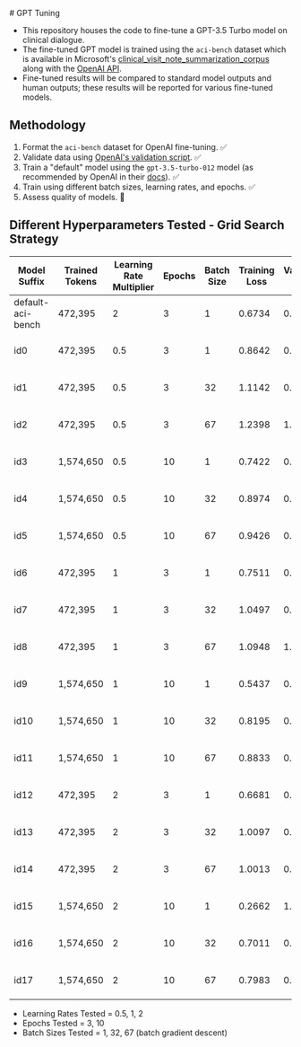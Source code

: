 # GPT Tuning

- This repository houses the code to fine-tune a GPT-3.5 Turbo model on clinical dialogue. 
- The fine-tuned GPT model is trained using the `aci-bench` dataset which is available in Microsoft's [clinical_visit_note_summarization_corpus](https://github.com/microsoft/clinical_visit_note_summarization_corpus) along with the [OpenAI API](https://openai.com/index/openai-api/).
- Fine-tuned results will be compared to standard model outputs and human outputs; these results will be reported for various fine-tuned models.

## Methodology
1. Format the `aci-bench` dataset for OpenAI fine-tuning. ✅
2. Validate data using [OpenAI's validation script](https://cookbook.openai.com/examples/chat_finetuning_data_prep). ✅
3. Train a "default" model using the `gpt-3.5-turbo-012` model (as recommended by OpenAI in their [docs](https://platform.openai.com/docs/guides/fine-tuning#:~:text=gpt%2D3.5%2Dturbo%2D0125%20(recommended))). ✅
4. Train using different batch sizes, learning rates, and epochs. ✅
5. Assess quality of models. 🔄


## Different Hyperparameters Tested - Grid Search Strategy
| Model Suffix    | Trained Tokens |Learning Rate Multiplier| Epochs    | Batch Size | Training Loss | Validation Loss | Model Name |
| ------- | ------- | ------- | ------- | ------- | ------- | ------- | ------- |
| default-aci-bench | 472,395 | 2 | 3 | 1 | 0.6734 | 0.8788 | ft:gpt-3.5-turbo-0125:personal:default-aci-bench:9lDAbkNy |
| id0 | 472,395 | 0.5 | 3 | 1 | 0.8642 | 0.9285 | ft:gpt-3.5-turbo-0125:personal:id0-0-5-3-1:9lHCKWt6 |
| id1 | 472,395 | 0.5 | 3 | 32 | 1.1142 | 0.9966 | ft:gpt-3.5-turbo-0125:personal:id1-0-5-3-32:9lH86WrE |
| id2 | 472,395 | 0.5 | 3 | 67 | 1.2398 | 1.1496 | ft:gpt-3.5-turbo-0125:personal:id2-0-5-3-67:9lH8UvK4 |
| id3 | 1,574,650 | 0.5 | 10 | 1 | 0.7422 | 0.9144 | ft:gpt-3.5-turbo-0125:personal:id3-0-5-10-1:9lHvfLG8 |
| id4 | 1,574,650 | 0.5 | 10 | 32 | 0.8974 | 0.9212 | ft:gpt-3.5-turbo-0125:personal:id4-0-5-10-32:9lHdGty4 |
| id5 | 1,574,650 | 0.5 | 10 | 67 | 0.9426 | 0.9473 | ft:gpt-3.5-turbo-0125:personal:id5-0-5-10-67:9lHc7RWd |
| id6 | 472,395 | 1 | 3 | 1 | 0.7511 | 0.8946 | ft:gpt-3.5-turbo-0125:personal:id6-1-3-1:9lInZ0Yi |
| id7 | 472,395 | 1 | 3 | 32 | 1.0497 | 0.9494 | ft:gpt-3.5-turbo-0125:personal:id7-1-3-32:9lIiZDyS |
| id8 | 472,395 | 1 | 3 | 67 | 1.0948 | 1.0236 | ft:gpt-3.5-turbo-0125:personal:id8-1-3-67:9lIhXPXC |
| id9 | 1,574,650 | 1 | 10 | 1 | 0.5437 | 0.9825 | ft:gpt-3.5-turbo-0125:personal:id9-1-10-1:9lJxwuWa |
| id10 | 1,574,650 | 1 | 10 | 32 | 0.8195 | 0.8851 | ft:gpt-3.5-turbo-0125:personal:id10-1-10-32:9lJkMCw1 |
| id11 | 1,574,650 | 1 | 10 | 67 | 0.8833 | 0.9081 | ft:gpt-3.5-turbo-0125:personal:id11-1-10-67:9lJkGqJ5 |
| id12 | 472,395 | 2 | 3 | 1 | 0.6681 | 0.8778 |ft:gpt-3.5-turbo-0125:personal:id12-2-3-1:9lJz2sxA |
| id13 | 472,395 | 2 | 3 | 32 | 1.0097 | 0.9205 | ft:gpt-3.5-turbo-0125:personal:id13-2-3-32:9lJt3emA |
| id14 | 472,395 | 2 | 3 | 67 | 1.0013 | 0.9812 | ft:gpt-3.5-turbo-0125:personal:id14-2-3-67:9lK2HhyF|
| id15 | 1,574,650 | 2 | 10 | 1 | 0.2662 | 1.1277 | ft:gpt-3.5-turbo-0125:personal:id15-2-10-1:9lKVnn72 |
| id16 | 1,574,650 | 2 | 10 | 32 | 0.7011 | 0.8623 | ft:gpt-3.5-turbo-0125:personal:id16-2-10-32:9lKCyb7z |
| id17 | 1,574,650 | 2 | 10 | 67 | 0.7983 | 0.8676 | ft:gpt-3.5-turbo-0125:personal:id17-2-10-67:9lKF9kn8 |

- Learning Rates Tested = 0.5, 1, 2
- Epochs Tested = 3, 10
- Batch Sizes Tested = 1, 32, 67 (batch gradient descent)

